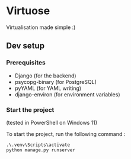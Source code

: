 # Virtuose

Virtualisation made simple :)

## Dev setup

### Prerequisites

- Django (for the backend)
- psycopg-binary (for PostgreSQL)
- pyYAML (for YAML writing)
- django-environ (for environment variables)

### Start the project

(tested in PowerShell on Windows 11)

To start the project, run the following command :
    
```shell
.\.venv\Scripts\activate
python manage.py runserver
```